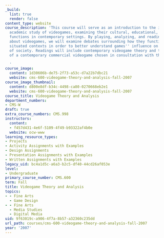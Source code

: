 ```yaml
---
_build:
  list: true
  render: false
content_type: website
course_description: 'This course will serve as an introduction to the interdisciplinary
  academic study of videogames, examining their cultural, educational, and social
  functions in contemporary settings. By playing, analyzing, and reading and writing
  about videogames, we will examine debates surrounding how they function within socially
  situated contexts in order to better understand games'' influence on and reflections
  of society. Readings will include contemporary videogame theory and the completion
  of a contemporary commercial videogame chosen in consultation with the instructor.

  '
course_image:
  content: 1d30606b-de75-2f73-a53c-d7a22b7dbc21
  website: cms-600-videogame-theory-and-analysis-fall-2007
course_image_thumbnail:
  content: d800e8df-b34c-4498-ca80-0270668eb2e1
  website: cms-600-videogame-theory-and-analysis-fall-2007
course_title: Videogame Theory and Analysis
department_numbers:
- CMS-W
draft: true
extra_course_numbers: CMS.998
instructors:
  content:
  - f457d431-4e6f-5109-4f49-b93322af4b0e
  website: ocw-www
learning_resource_types:
- Projects
- Activity Assignments with Examples
- Design Assignments
- Presentation Assignments with Examples
- Written Assignments with Examples
legacy_uid: bc4a1d5c-a6a3-b2c5-df40-44cd26af053e
level:
- Undergraduate
primary_course_number: CMS.600
term: Fall
title: Videogame Theory and Analysis
topics:
- - Fine Arts
  - Game Design
- - Fine Arts
  - Media Studies
  - Digital Media
uid: 9f63019c-a906-4f7a-8b57-a32360c235dd
url_path: courses/cms-600-videogame-theory-and-analysis-fall-2007
year: '2007'
---
```

